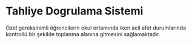 # Tahliye Dogrulama Sistemi
Özel gereksinimli öğrencilerin okul ortamında iken acil afet durumlarında kontrollü bir şekilde toplanma alanına gitmesini sağlamaktadır.
